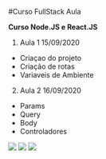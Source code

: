 #Curso FullStack Aula

**Curso Node.JS e React.JS**

1. Aula 1 15/09/2020

- Criaçao do projeto
- Criação de rotas
- Variaveis de Ambiente

2. Aula 2 16/09/2020

- Params
- Query
- Body
- Controladores

![](https://logospng.org/download/vale/logo-vale-256.png)
![](https://cdn.iconscout.com/icon/free/png-256/node-js-3-1174937.png)
![](https://bognarjunior.files.wordpress.com/2018/03/if_react-js_logo_1174949.png)
